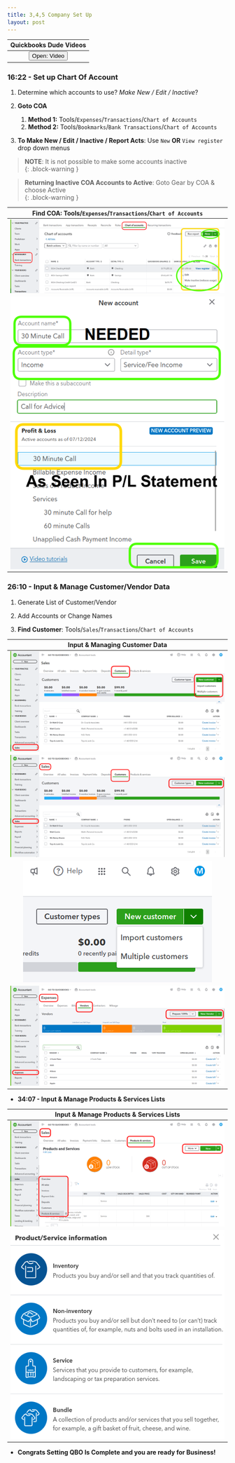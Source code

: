 ```yaml
---
title: 3,4,5 Company Set Up
layout: post
---
```



 <script> function openWindow()
 {window.open("https://www.youtube.com/watch?v=aoWghI3kvpc");}
 </script>

| Quickbooks Dude Videos |
|:-:|
| <button onclick="openWindow()">Open: Video</button>|


### 16:22 - Set up Chart Of Account 

1. Determine which accounts to use?  *Make New / Edit / Inactive*?

2. **Goto COA** 
   1. **Method 1:** Tools/`Expenses`/`Transactions`/`Chart of Accounts`   
   2. **Method 2:** Tools/`Bookmarks`/`Bank Transactions`/`Chart of Accounts`   

4. **To Make New / Edit / Inactive / Report Acts**: Use `New` **OR** `View register` drop down menus     

>**NOTE**: It is not possible to make some accounts inactive  
{: .block-warning } 

>**Returning Inactive COA Accounts to Active**: Goto Gear by COA & choose Active  
{: .block-warning }

|**Find COA**: Tools/`Expenses`/`Transactions`/`Chart of Accounts`|
|:--:|
|![3.new.coa](/assets/images/3.new.chart.of.accounts.button.png)|
|![4.1.input.cust.data](/assets/images/3.new.coa.png)|

### 26:10  - Input & Manage Customer/Vendor Data

1. Generate List of Customer/Vendor
   
2. Add Accounts or Change Names 

3. **Find Customer**: Tools/`Sales`/`Transactions`/`Chart of Accounts`   

|Input & Managing Customer Data|
|:--:|
|![4.new.cust.data](/assets/images/4.cust.data.png)|
|![4.2.input.cust.data](/assets/images/4.2.input.cust.vendor.data.png)|
|![4.4.input.multi.cust.data](/assets/images/4.4.input.multi.cust.data.png)|
|![4.3.input.vendor.data](/assets/images/4.3.input.vendor.data.png)|


- **34:07 - Input & Manage Products & Services Lists**


|Input & Manage Products & Services Lists|
|:--:|
|![5.1.sales.prods.services.lists](/assets/images/5.1.sales.prods.services.lists.png)|
|![5.2.sales.prods.services.types](/assets/images/5.2.sales.prods.services.types.png)|

- **Congrats Setting QBO Is Complete and you are ready for Business!**

